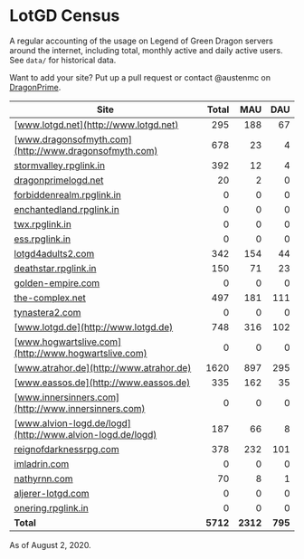 # LotGD Census
A regular accounting of the usage on Legend of Green Dragon servers around the internet, including total, monthly active and daily active users. See `data/` for historical data.

Want to add your site? Put up a pull request or contact @austenmc on [DragonPrime](http://dragonprime.net).


Site | Total | MAU | DAU
--- | ---:| ---:| ---:
[www.lotgd.net](http://www.lotgd.net)|295|188|67
[www.dragonsofmyth.com](http://www.dragonsofmyth.com)|678|23|4
[stormvalley.rpglink.in](http://stormvalley.rpglink.in)|392|12|4
[dragonprimelogd.net](http://dragonprimelogd.net)|20|2|0
[forbiddenrealm.rpglink.in](http://forbiddenrealm.rpglink.in)|0|0|0
[enchantedland.rpglink.in](http://enchantedland.rpglink.in)|0|0|0
[twx.rpglink.in](http://twx.rpglink.in)|0|0|0
[ess.rpglink.in](http://ess.rpglink.in)|0|0|0
[lotgd4adults2.com](http://lotgd4adults2.com)|342|154|44
[deathstar.rpglink.in](http://deathstar.rpglink.in)|150|71|23
[golden-empire.com](http://golden-empire.com)|0|0|0
[the-complex.net](http://the-complex.net)|497|181|111
[tynastera2.com](http://tynastera2.com)|0|0|0
[www.lotgd.de](http://www.lotgd.de)|748|316|102
[www.hogwartslive.com](http://www.hogwartslive.com)|0|0|0
[www.atrahor.de](http://www.atrahor.de)|1620|897|295
[www.eassos.de](http://www.eassos.de)|335|162|35
[www.innersinners.com](http://www.innersinners.com)|0|0|0
[www.alvion-logd.de/logd](http://www.alvion-logd.de/logd)|187|66|8
[reignofdarknessrpg.com](http://reignofdarknessrpg.com)|378|232|101
[imladrin.com](http://imladrin.com)|0|0|0
[nathyrnn.com](http://nathyrnn.com)|70|8|1
[aljerer-lotgd.com](http://aljerer-lotgd.com)|0|0|0
[onering.rpglink.in](http://onering.rpglink.in)|0|0|0
**Total**|**5712**|**2312**|**795**

As of August 2, 2020.
